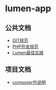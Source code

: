 # lumen-app

## 公共文档
- [GIT规范](https://github.com/YunhanTech/overview/blob/master/rule/git.md)
- [PHP开发规范](https://github.com/YunhanPHP/overview/blob/master/dev/rule.md)
- [Lumen最佳实践](https://github.com/YunhanPHP/overview/blob/master/lumen/lumen.md)

## 项目文档 
- [composer包说明](docs/composer.md)

